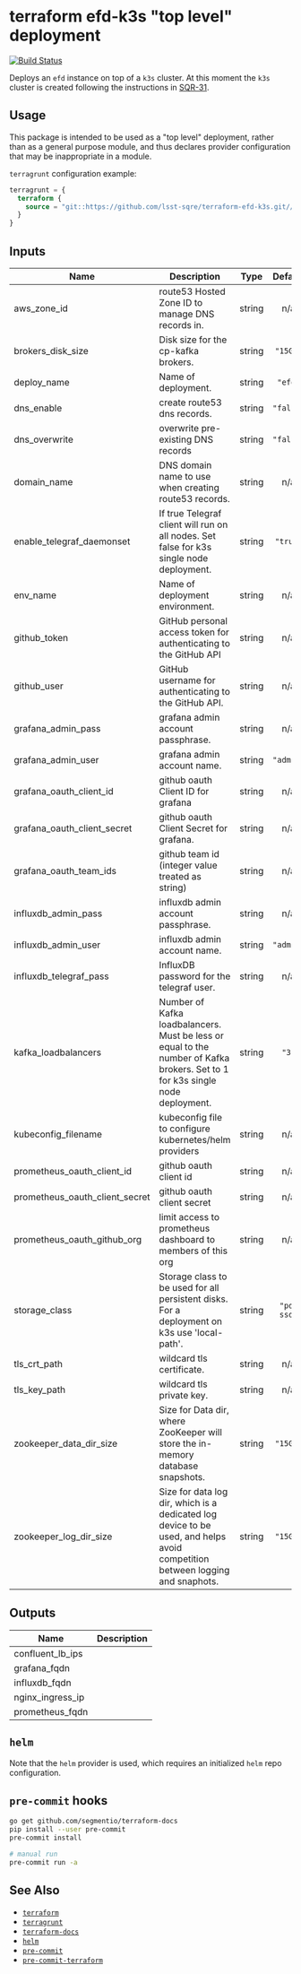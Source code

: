 terraform efd-k3s "top level" deployment
===

[![Build Status](https://travis-ci.org/lsst-sqre/terraform-efd-k3s.png)](https://travis-ci.org/lsst-sqre/terraform-efd-k3s)

Deploys an `efd` instance on top of a `k3s` cluster. At this moment the `k3s` cluster is created following
the instructions in [SQR-31](https://sqr-031.lsst.io).

Usage
---

This package is intended to be used as a "top level" deployment, rather than as
a general purpose module, and thus declares provider configuration that
may be inappropriate in a module.

`terragrunt` configuration example:

```terraform
terragrunt = {
  terraform {
    source = "git::https://github.com/lsst-sqre/terraform-efd-k3s.git//?ref=master"
  }
}
```

<!-- BEGINNING OF PRE-COMMIT-TERRAFORM DOCS HOOK -->
## Inputs

| Name | Description | Type | Default | Required |
|------|-------------|:----:|:-----:|:-----:|
| aws\_zone\_id | route53 Hosted Zone ID to manage DNS records in. | string | n/a | yes |
| brokers\_disk\_size | Disk size for the cp-kafka brokers. | string | `"15Gi"` | no |
| deploy\_name | Name of deployment. | string | `"efd"` | no |
| dns\_enable | create route53 dns records. | string | `"false"` | no |
| dns\_overwrite | overwrite pre-existing DNS records | string | `"false"` | no |
| domain\_name | DNS domain name to use when creating route53 records. | string | n/a | yes |
| enable\_telegraf\_daemonset | If true Telegraf client will run on all nodes. Set false for k3s single node deployment. | string | `"true"` | no |
| env\_name | Name of deployment environment. | string | n/a | yes |
| github\_token | GitHub personal access token for authenticating to the GitHub API | string | n/a | yes |
| github\_user | GitHub username for authenticating to the GitHub API. | string | n/a | yes |
| grafana\_admin\_pass | grafana admin account passphrase. | string | n/a | yes |
| grafana\_admin\_user | grafana admin account name. | string | `"admin"` | no |
| grafana\_oauth\_client\_id | github oauth Client ID for grafana | string | n/a | yes |
| grafana\_oauth\_client\_secret | github oauth Client Secret for grafana. | string | n/a | yes |
| grafana\_oauth\_team\_ids | github team id (integer value treated as string) | string | n/a | yes |
| influxdb\_admin\_pass | influxdb admin account passphrase. | string | n/a | yes |
| influxdb\_admin\_user | influxdb admin account name. | string | `"admin"` | no |
| influxdb\_telegraf\_pass | InfluxDB password for the telegraf user. | string | n/a | yes |
| kafka\_loadbalancers | Number of Kafka loadbalancers. Must be less or equal to the number of Kafka brokers. Set to 1 for k3s single node deployment. | string | `"3"` | no |
| kubeconfig\_filename | kubeconfig file to configure kubernetes/helm providers | string | n/a | yes |
| prometheus\_oauth\_client\_id | github oauth client id | string | n/a | yes |
| prometheus\_oauth\_client\_secret | github oauth client secret | string | n/a | yes |
| prometheus\_oauth\_github\_org | limit access to prometheus dashboard to members of this org | string | n/a | yes |
| storage\_class | Storage class to be used for all persistent disks. For a deployment on k3s use 'local-path'. | string | `"pd-ssd"` | no |
| tls\_crt\_path | wildcard tls certificate. | string | n/a | yes |
| tls\_key\_path | wildcard tls private key. | string | n/a | yes |
| zookeeper\_data\_dir\_size | Size for Data dir, where ZooKeeper will store the in-memory database snapshots. | string | `"15Gi"` | no |
| zookeeper\_log\_dir\_size | Size for data log dir, which is a dedicated log device to be used, and helps avoid competition between logging and snaphots. | string | `"15Gi"` | no |

## Outputs

| Name | Description |
|------|-------------|
| confluent\_lb\_ips |  |
| grafana\_fqdn |  |
| influxdb\_fqdn |  |
| nginx\_ingress\_ip |  |
| prometheus\_fqdn |  |

<!-- END OF PRE-COMMIT-TERRAFORM DOCS HOOK -->

`helm`
---

Note that the `helm` provider is used, which requires an initialized `helm`
repo configuration.

`pre-commit` hooks
---

```bash
go get github.com/segmentio/terraform-docs
pip install --user pre-commit
pre-commit install

# manual run
pre-commit run -a
```

See Also
---

* [`terraform`](https://www.terraform.io/)
* [`terragrunt`](https://github.com/gruntwork-io/terragrunt)
* [`terraform-docs`](https://github.com/segmentio/terraform-docs)
* [`helm`](https://docs.helm.sh/)
* [`pre-commit`](https://github.com/pre-commit/pre-commit)
* [`pre-commit-terraform`](https://github.com/antonbabenko/pre-commit-terraform)

